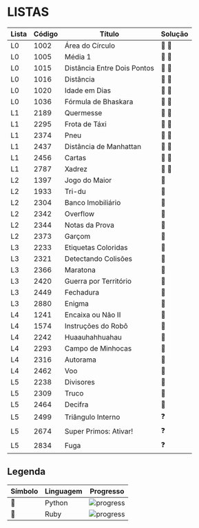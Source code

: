 
# LISTAS  

**Lista** | **Código** | **Título** | **Solução** |
--- | --- | --- | --- |
L0 | 1002 | Área do Círculo | :snake: :gem:|
L0 | 1005 | Média 1 | :snake: :gem:|
L0 | 1015 | Distância Entre Dois Pontos | :snake: :gem: |
L0 | 1016 | Distância | :snake: :gem: |
L0 | 1020 | Idade em Dias | :snake: :gem: |
L0 | 1036 | Fórmula de Bhaskara | :snake: :gem: |
L1 | 2189 | Quermesse | :snake: :gem:|
L1 | 2295 | Frota de Táxi | :snake: :gem:|
L1 | 2374 | Pneu | :snake: :gem:|
L1 | 2437 | Distância de Manhattan | :snake: :gem:|
L1 | 2456 | Cartas | :snake: :gem:|
L1 | 2787 | Xadrez | :snake: :gem:|
L2 | 1397 | Jogo do Maior | :snake: |
L2 | 1933 | Tri-du | :snake: |
L2 | 2304 | Banco Imobiliário | :snake: |
L2 | 2342 | Overflow | :snake: |
L2 | 2344 | Notas da Prova | :snake: |
L2 | 2373 | Garçom | :snake: |
L3 | 2233 | Etiquetas Coloridas | :snake: |
L3 | 2321 | Detectando Colisões | :snake: |
L3 | 2366 | Maratona | :snake: |
L3 | 2420 | Guerra por Território | :snake: |
L3 | 2449 | Fechadura | :snake: |
L3 | 2880 | Enigma | :snake: |
L4 | 1241 | Encaixa ou Não II | :snake: |
L4 | 1574 | Instruções do Robô | :snake: |
L4 | 2242 | Huaauhahhuahau | :snake: |
L4 | 2293 | Campo de Minhocas | :snake: |
L4 | 2316 | Autorama | :snake: |
L4 | 2462 | Voo | :snake: |
L5 | 2238 | Divisores | :snake: |
L5 | 2309 | Truco | :snake: |
L5 | 2464 | Decifra | :snake: |
L5 | 2499 | Triângulo Interno | :question: |
L5 | 2674 | Super Primos: Ativar! | :question: |
L5 | 2834 | Fuga | :question: |

## Legenda  

**Símbolo** | **Linguagem** | **Progresso** |
--- | --- | --- |
:snake: | Python | ![progress](https://progress-bar.dev/33/?scale=36&width=200&suffix=/36) |
:gem: | Ruby | ![progress](https://progress-bar.dev/12/?scale=36&width=200&suffix=/36) |
